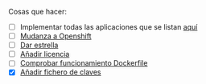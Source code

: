 Cosas que hacer:

* [ ] Implementar todas las aplicaciones que se listan [aquí](https://github.com/iblancasa/BackendSI2-IV/labels/Funci%C3%B3n%20a%20implementar)
* [ ] [Mudanza a Openshift](https://github.com/iblancasa/BackendSI2-IV/issues/77#issuecomment-69545274)
* [ ] [Dar estrella](https://github.com/iblancasa/BackendSI2-IV/issues/63)
* [ ] [Añadir licencia](https://github.com/iblancasa/BackendSI2-IV/issues/78)
* [ ] [Comprobar funcionamiento Dockerfile](https://github.com/iblancasa/BackendSI2-IV/issues/79)
* [X] [Añadir fichero de claves](https://github.com/iblancasa/BackendSI2-IV/issues/81)
